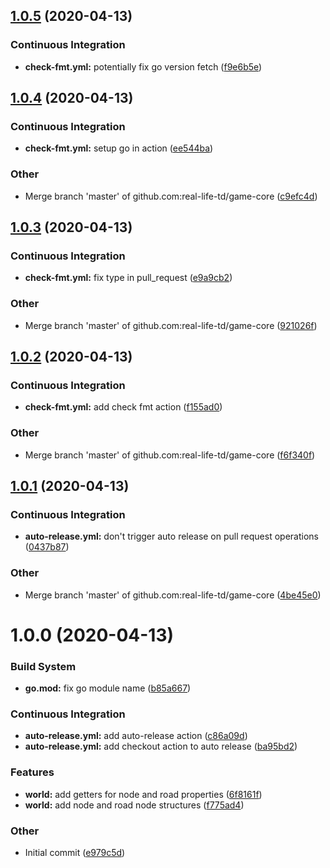 ## [1.0.5](https://github.com/real-life-td/game-core/compare/v1.0.4...v1.0.5) (2020-04-13)

### Continuous Integration

- **check-fmt.yml:** potentially fix go version fetch ([f9e6b5e](https://github.com/real-life-td/game-core/commit/f9e6b5e0513d3b51c91aa78d1ae80a9a7f2d096a))

## [1.0.4](https://github.com/real-life-td/game-core/compare/v1.0.3...v1.0.4) (2020-04-13)

### Continuous Integration

- **check-fmt.yml:** setup go in action ([ee544ba](https://github.com/real-life-td/game-core/commit/ee544baca01df5850869bca00e2309cbf79eaa00))

### Other

- Merge branch 'master' of github.com:real-life-td/game-core ([c9efc4d](https://github.com/real-life-td/game-core/commit/c9efc4d3b951d3253be676c2db120c68fbcd60ec))

## [1.0.3](https://github.com/real-life-td/game-core/compare/v1.0.2...v1.0.3) (2020-04-13)

### Continuous Integration

- **check-fmt.yml:** fix type in pull_request ([e9a9cb2](https://github.com/real-life-td/game-core/commit/e9a9cb23df41e1920ab13ab70c0aedd7b98c36f3))

### Other

- Merge branch 'master' of github.com:real-life-td/game-core ([921026f](https://github.com/real-life-td/game-core/commit/921026f008cc93d98f19529b6824ef8891668e1c))

## [1.0.2](https://github.com/real-life-td/game-core/compare/v1.0.1...v1.0.2) (2020-04-13)

### Continuous Integration

- **check-fmt.yml:** add check fmt action ([f155ad0](https://github.com/real-life-td/game-core/commit/f155ad0893eb44416c6a3a03072b8026ad16c397))

### Other

- Merge branch 'master' of github.com:real-life-td/game-core ([f6f340f](https://github.com/real-life-td/game-core/commit/f6f340fb4eb63d55b26d9f4cd1e13ddc954861d2))

## [1.0.1](https://github.com/real-life-td/game-core/compare/v1.0.0...v1.0.1) (2020-04-13)

### Continuous Integration

- **auto-release.yml:** don't trigger auto release on pull request operations ([0437b87](https://github.com/real-life-td/game-core/commit/0437b87d829a60c2d6d20da8892d0357ae66379e))

### Other

- Merge branch 'master' of github.com:real-life-td/game-core ([4be45e0](https://github.com/real-life-td/game-core/commit/4be45e00069956426d9c1b79b4793a4625394d65))

# 1.0.0 (2020-04-13)

### Build System

- **go.mod:** fix go module name ([b85a667](https://github.com/real-life-td/game-core/commit/b85a6672c8ee8b0d4279666e8931d79d420150d2))

### Continuous Integration

- **auto-release.yml:** add auto-release action ([c86a09d](https://github.com/real-life-td/game-core/commit/c86a09ddc775a40f8c1bf75a99cec6bd575c5c9c))
- **auto-release.yml:** add checkout action to auto release ([ba95bd2](https://github.com/real-life-td/game-core/commit/ba95bd21447364e59dc43581aac3afa214831c7c))

### Features

- **world:** add getters for node and road properties ([6f8161f](https://github.com/real-life-td/game-core/commit/6f8161f2181b8fec7b09242b7f12b0dc599e86a1))
- **world:** add node and road node structures ([f775ad4](https://github.com/real-life-td/game-core/commit/f775ad40818b4efbf30c7353c7b3797992c8e6e1))

### Other

- Initial commit ([e979c5d](https://github.com/real-life-td/game-core/commit/e979c5da0ae48954fcf083100cb2fedd3e8030d6))

